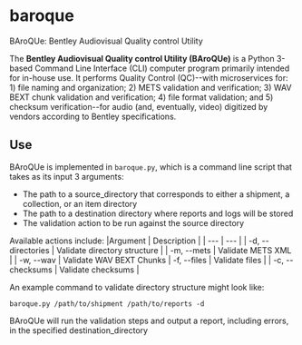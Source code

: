 # baroque
BAroQUe: Bentley Audiovisual Quality control Utility

The **Bentley Audiovisual Quality control Utility (BAroQUe)** is a Python 3-based Command Line Interface (CLI) computer program primarily intended for in-house use. It performs Quality Control (QC)--with microservices for: 1) file naming and organization; 2) METS validation and verification; 3) WAV BEXT chunk validation and verification; 4) file format validation; and 5) checksum verification--for audio (and, eventually, video) digitized by vendors according to Bentley specifications.

## Use
BAroQUe is implemented in `baroque.py`, which is a command line script that takes as its input 3 arguments:
- The path to a source_directory that corresponds to either a shipment, a collection, or an item directory
- The path to a destination directory where reports and logs will be stored
- The validation action to be run against the source directory

Available actions include:
|Argument | Description |
| --- | --- |
| -d, --directories | Validate directory structure |
| -m, --mets | Validate METS XML |
| -w, --wav | Validate WAV BEXT Chunks
| -f, --files | Validate files |
| -c, --checksums | Validate checksums |

An example command to validate directory structure might look like:

`baroque.py /path/to/shipment /path/to/reports -d`

BAroQUe will run the validation steps and output a report, including errors, in the specified destination_directory
